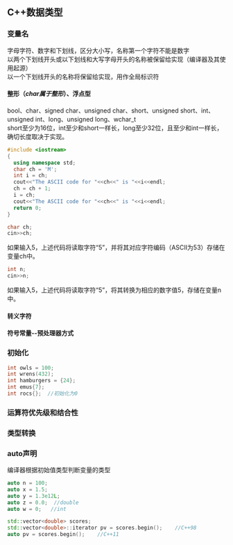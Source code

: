 ## C++数据类型
### 变量名
字母字符、数字和下划线，区分大小写，名称第一个字符不能是数字  
以两个下划线开头或以下划线和大写字母开头的名称被保留给实现（编译器及其使用起源）  
以一个下划线开头的名称将保留给实现，用作全局标识符  
#### 整形（*char属于整形*）、浮点型
bool、char、signed char、unsigned char、short、unsigned short、int、unsigned int、long、unsigned long、wchar_t  
short至少为16位，int至少和short一样长，long至少32位，且至少和int一样长，确切长度取决于实现。  
```cpp
#include <iostream>
{
  using namespace std;
  char ch = 'M';
  int i = ch;
  cout<<"The ASCII code for "<<ch<<" is "<<i<<endl;
  ch = ch + 1;
  i = ch;
  cout<<"The ASCII code for "<<ch<<" is "<<i<<endl;
  return 0;
}
```
```cpp
char ch;
cin>>ch;
```
如果输入5，上述代码将读取字符“5”，并将其对应字符编码（ASCII为53）存储在变量ch中。  
```cpp
int n;
cin>>n;
```
如果输入5，上述代码将读取字符“5”，将其转换为相应的数字值5，存储在变量n中。  
#### 转义字符
#### 符号常量--预处理器方式
### 初始化
```cpp
int owls = 100;
int wrens(432);
int hamburgers = {24};
int emus{7};
int rocs{};  //初始化为0
```
### 运算符优先级和结合性
### 类型转换
### auto声明
编译器根据初始值类型判断变量的类型
```cpp
auto n = 100;
auto x = 1.5;
auto y = 1.3e12L;
auto z = 0.0;  //double
auto w = 0;   //int

std::vector<double> scores;
std::vector<double>::iterator pv = scores.begin();    //C++98
auto pv = scores.begin();    //C++11

